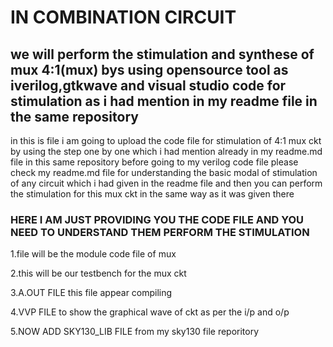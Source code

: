 

# IN COMBINATION CIRCUIT 

## **we will perform the stimulation and synthese of mux 4:1(mux) bys using opensource tool as iverilog,gtkwave and visual studio code for stimulation as i had mention in my readme file in the same repository**

in this is file i am going to upload the code file for stimulation of 4:1 mux ckt by using the step one by one which i had mention already in my readme.md file in this same repository before going to my verilog code file please check my readme.md file for understanding the basic modal of stimulation of any circuit which i had given in the readme file and then you can perform the stimulation for this mux ckt in the same way as it was given there

### HERE I AM JUST PROVIDING YOU THE CODE FILE AND YOU NEED TO UNDERSTAND THEM PERFORM THE STIMULATION

1.file will be the module code file of mux 



2.this will be our testbench for the mux ckt

3.A.OUT FILE this file appear compiling

4.VVP FILE to show the graphical wave of ckt as per the i/p and o/p 

5.NOW ADD SKY130_LIB FILE from my sky130 file reporitory

